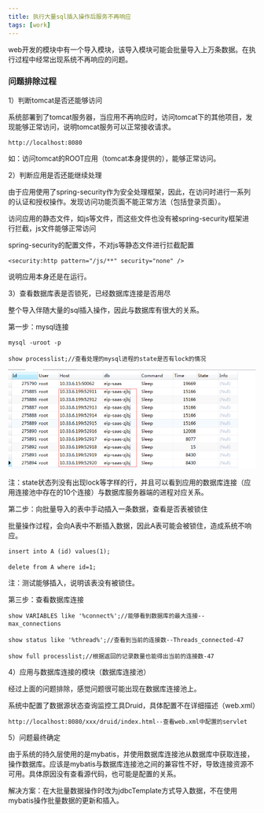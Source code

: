 ```yaml
---
title: 执行大量sql插入操作后服务不再响应
tags: [work]
---
```


web开发的模块中有一个导入模块，该导入模块可能会批量导入上万条数据。在执行过程中经常出现系统不再响应的问题。

### 问题排除过程

1）判断tomcat是否还能够访问

系统部署到了tomcat服务器，当应用不再响应时，访问tomcat下的其他项目，发现能够正常访问，说明tomcat服务可以正常接收请求。

```
http://localhost:8080
```

如：访问tomcat的ROOT应用（tomcat本身提供的），能够正常访问。

2）判断应用是否还能继续处理

由于应用使用了spring-security作为安全处理框架，因此，在访问时进行一系列的认证和授权操作。发现访问功能页面不能正常方法（包括登录页面）。

访问应用的静态文件，如js等文件，而这些文件也没有被spring-security框架进行拦截，js文件能够正常访问

spring-security的配置文件，不对js等静态文件进行拦截配置

```
<security:http pattern="/js/**" security="none" />
```

说明应用本身还是在运行。

3）查看数据库表是否锁死，已经数据库连接是否用尽

整个导入伴随大量的sql插入操作，因此与数据库有很大的关系。

第一步：mysql连接

```
mysql -uroot -p

show processlist;//查看处理的mysql进程的state是否有lock的情况
```

![](/images/work/problem/showprocesslist.png)

注：state状态列没有出现lock等字样的行，并且可以看到应用的数据库连接（应用连接池中存在的10个连接）与数据库服务器端的进程对应关系。

第二步：向批量导入的表中手动插入一条数据，查看是否表被锁住

批量操作过程，会向A表中不断插入数据，因此A表可能会被锁住，造成系统不响应。

```
insert into A (id) values(1);

delete from A where id=1;
```

注：测试能够插入，说明该表没有被锁住。

第三步：查看数据库连接

```
show VARIABLES like '%connect%';//能够看到数据库的最大连接--max_connections

show status like '%thread%';//查看到当前的连接数--Threads_connected-47

show full processlist;//根据返回的记录数量也能得出当前的连接数-47
```

4）应用与数据库连接的模块（数据库连接池）

经过上面的问题排除，感觉问题很可能出现在数据库连接池上。

系统中配置了数据源状态查询监控工具Druid，具体配置不在详细描述（web.xml）

```
http://localhost:8080/xxx/druid/index.html--查看web.xml中配置的servlet
```

5）问题最终确定

由于系统的持久层使用的是mybatis，并使用数据库连接池从数据库中获取连接，操作数据库。应该是mybatis与数据库连接池之间的兼容性不好，导致连接资源不可用。具体原因没有查看源代码，也可能是配置的关系。

解决方案：在大批量数据操作时改为jdbcTemplate方式导入数据，不在使用mybatis操作批量数据的更新和插入。